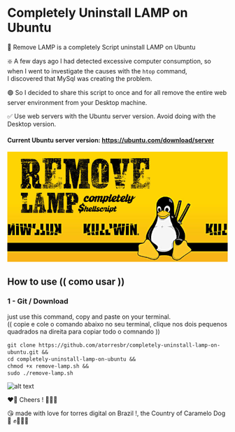 # Completely Uninstall LAMP on Ubuntu
  🐣 Remove LAMP is a completely Script uninstall LAMP on Ubuntu

❇️ A few days ago I had detected excessive computer consumption, so when I went to investigate the causes with the ``` htop ``` command,<br>
I discovered that MySql was creating the problem.

🟢 So I decided to share this script to once and for all remove the entire web server environment from your Desktop machine.

✅ Use web servers with the Ubuntu server version. Avoid doing with the Desktop version.

#### Current Ubuntu server version: https://ubuntu.com/download/server

![alt text](https://github.com/atorresbr/completely-uninstall-lamp-on-ubuntu/blob/main/img/completely-uninstall-lamp-on-ubuntu.jpg)

## How to use (( como usar )) 

### 1 - Git / Download 
just use this command, copy and paste on your terminal. <br> 
(( copie e cole o comando abaixo no seu terminal, clique nos dois pequenos quadrados na direita para copiar todo o comnando ))

```
git clone https://github.com/atorresbr/completely-uninstall-lamp-on-ubuntu.git &&
cd completely-uninstall-lamp-on-ubuntu &&
chmod +x remove-lamp.sh &&
sudo ./remove-lamp.sh
```

![alt text](https://github.com/atorresbr/completely-uninstall-lamp-on-ubuntu/blob/main/img/remove.gif)


❤️‍🔥 Cheers ! 🥂🍺🍻 

😘 made with love for torres digital on Brazil !, the Country of Caramelo Dog 🦮 ✊🥰😍🤩
